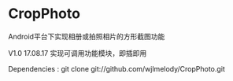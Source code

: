 # CropPhoto

Android平台下实现相册或拍照相片的方形截图功能

V1.0 17.08.17
实现可调用功能模块，即插即用

Dependencies :
git clone git://github.com/wjlmelody/CropPhoto.git
